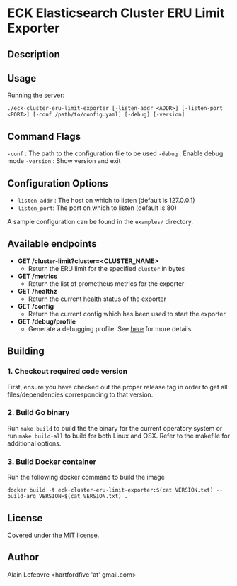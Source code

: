 # ECK Elasticsearch Cluster ERU Limit Exporter

## Description


## Usage

Running the server:
```
./eck-cluster-eru-limit-exporter [-listen-addr <ADDR>] [-listen-port <PORT>] [-conf /path/to/config.yaml] [-debug] [-version]
```

## Command Flags

`-conf` : The path to the configuration file to be used
`-debug` : Enable debug mode
`-version` : Show version and exit

## Configuration Options

- `listen_addr` : The host on which to listen (default is 127.0.0.1)
- `listen_port`: The port on which to listen (default is 80)

A sample configuration can be found in the `examples/` directory. 

## Available endpoints

* **GET /cluster-limit?cluster=<CLUSTER_NAME>**
    * Return the ERU limit for the specified `cluster` in bytes
* **GET /metrics**
    * Return the list of prometheus metrics for the exporter
* **GET /healthz**
    *  Return the current health status of the exporter
* **GET /config**
    * Return the current config which has been used to start the exporter
* **GET /debug/profile**
    * Generate a debugging profile.  See [here](https://go.dev/blog/pprof) for more details.


## Building

### 1. Checkout required code version

First, ensure you have checked out the proper release tag in order to get all files/dependencies corresponding to that version. 

### 2. Build Go binary

Run `make build` to build the the binary for the current operatory system or run `make build-all` to build for both Linux and OSX.   Refer to the makefile for additional options.

### 3. Build Docker container
Run the following docker command to build the image
```
docker build -t eck-cluster-eru-limit-exporter:$(cat VERSION.txt) --build-arg VERSION=$(cat VERSION.txt) .
```


## License

Covered under the [MIT license](LICENSE.md).

## Author

Alain Lefebvre <hartfordfive 'at' gmail.com>
